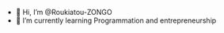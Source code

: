 - 👋 Hi, I’m @Roukiatou-ZONGO
- 🌱 I’m currently learning Programmation and entrepreneurship
<!---
Roukiatou-ZONGO/Roukiatou-ZONGO is a ✨ special ✨ repository because its `README.md` (this file) appears on your GitHub profile.
You can click the Preview link to take a look at your changes.
--->
